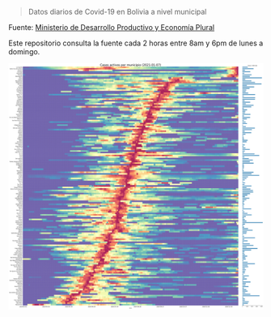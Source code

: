> Datos diarios de Covid-19 en Bolivia a nivel municipal

Fuente: [Ministerio de Desarrollo Productivo y Economía Plural](https://siip.produccion.gob.bo/repSIIP2/mapa-de-contagios-covid-por-municipios-de-Bolivia.php)

Este repositorio consulta la fuente cada 2 horas entre 8am y 6pm de lunes a domingo. 

![Casos activos por municipio](https://github.com/mauforonda/covidenbolivia/raw/master/plots/municipios_heatmap.jpg)
